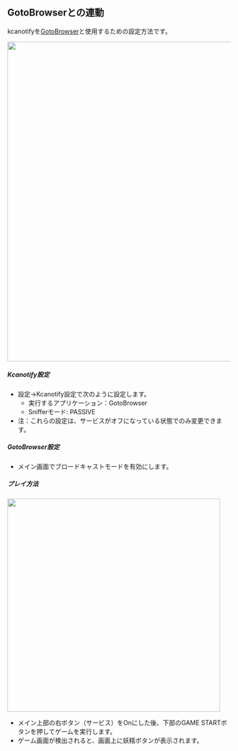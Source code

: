 ## GotoBrowserとの連動
kcanotifyを[GotoBrowser](https://antest1.github.io/GotoBrowser/)と使用するための設定方法です。

<img src="https://kcanotify-docs.s3.ap-northeast-1.amazonaws.com/ja/gotobrowser_integration.png" width="720"/>

##### Kcanotify設定
- 設定→Kcanotify設定で次のように設定します。
  - 実行するアプリケーション：<span class="text-danger">GotoBrowser</span>
  - Snifferモード: <span class="text-danger">PASSIVE</span>
- 注：これらの設定は、サービスがオフになっている状態でのみ変更できます。

##### GotoBrowser設定
- メイン画面で<span class="text-danger">ブロードキャストモード</span>を有効にします。

##### プレイ方法

<img src="https://kcanotify-docs.s3.ap-northeast-1.amazonaws.com/ja/passive_sniffer_buttons.png" width="480"/>

- メイン上部の右ボタン（サービス）をOnにした後、下部のGAME STARTボタンを押してゲームを実行します。
- ゲーム画面が検出されると、画面上に妖精ボタンが表示されます。